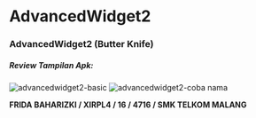 # AdvancedWidget2

### AdvancedWidget2 (Butter Knife) 

##### Review Tampilan Apk:

![advancedwidget2-basic](https://cloud.githubusercontent.com/assets/22098189/18804186/dd094b7e-8221-11e6-9ce4-c38fd730f784.png)
![advancedwidget2-coba nama](https://cloud.githubusercontent.com/assets/22098189/18804185/dcaf31e8-8221-11e6-970f-b4653d383462.png)

**FRIDA BAHARIZKI / XIRPL4 / 16 / 4716 / SMK TELKOM MALANG**
